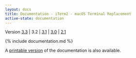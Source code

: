 ```yaml
---
layout: docs
title: Documentation - iTerm2 - macOS Terminal Replacement
active-state: documentation
---
```

<div class="version-selector">
Version <a href="/3.3/documentation.html">3.3</a> | 3.2 | <a href="/3.1/documentation.html">3.1</a> | <a href="/3.0/documentation.html">3.0</a> | <a href="documentation/2.1/">2.1</a>
</div>

{% include documentation.md %}

A <a href="documentation-one-page.html">printable version</a> of the documentation is also available.
